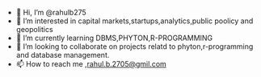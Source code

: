 - 👋 Hi, I’m @rahulb275
- 👀 I’m interested in capital markets,startups,analytics,public poolicy and geopolitics
- 🌱 I’m currently learning DBMS,PHYTON,R-PROGRAMMING 
- 💞️ I’m looking to collaborate on projects relatd to phyton,r-programming and database management.
- 📫 How to reach me ,rahul.b.2705@gmil.com

<!---
rahulb275/rahulb275 is a ✨ special ✨ repository because its `README.md` (this file) appears on your GitHub profile.
You can click the Preview link to take a look at your changes.
--->
